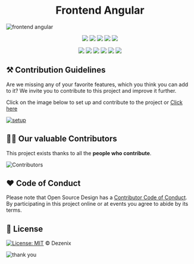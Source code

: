 <h1 align="center">Frontend Angular</h1>

![frontend angular](https://user-images.githubusercontent.com/79747022/138310697-03746b23-b258-4f2b-a516-ecfbc69eef20.png)


<div align="center">

<a href="https://github.com/Dezenix/frontend-angular"><img src="https://badges.frapsoft.com/os/v1/open-source.svg?v=103"></a>
<a href="https://github.com/Dezenix/frontend-angular"><img src="https://img.shields.io/badge/Built%20by-Designers-0059b3"></a>
<a href="https://github.com/Dezenix/frontend-angular"><img src="https://img.shields.io/static/v1.svg?label=Contributions&message=Welcome&color=yellow"></a>
<a href="https://github.com/smaranjitghose/"><img src="https://img.shields.io/badge/Maintained%3F-yes-brightgreen.svg?v=103"></a>
<a href="https://github.com/Dezenix/frontend-angular/blob/master/LICENSE"><img src="https://img.shields.io/badge/license-MIT-blue.svg?v=103"></a>

<a href="https://github.com/Dezenix/frontend-angular/graphs/contributors"><img src="https://img.shields.io/github/contributors/Dezenix/frontend-angular?color=brightgreen"></a>
<a href="https://github.com/Dezenix/frontend-angular/stargazers"><img src="https://img.shields.io/github/stars/Dezenix/frontend-angular?color=0059b3"></a>
<a href="https://github.com/Dezenix/frontend-angular/network/members"><img src="https://img.shields.io/github/forks/Dezenix/frontend-angular?color=yellow"></a>
<a href="https://github.com/Dezenix/frontend-angular/issues?q=is%3Aissue+is%3Aclosed"><img src="https://img.shields.io/github/issues-closed-raw/Dezenix/frontend-angular?color=yellow"></a>
<a href="https://github.com/Dezenix/frontend-angular/pulls"><img src="https://img.shields.io/github/issues-pr/Dezenix/frontend-angular?color=brightgreen"></a>
<a href="https://github.com/Dezenix/frontend-angular/pulls?q=is%3Apr+is%3Aclosed"><img src="https://img.shields.io/github/issues-pr-closed-raw/Dezenix/frontend-angular?color=0059b3"></a>
<!-- <a href="https://github.com/Dezenix/frontend-angular/issues"><img src="https://img.shields.io/github/issues/Dezenix/frontend-angulars?color=0059b3"></a> -->

</div>

## ⚒️ Contribution Guidelines

Are we missing any of your favorite features, which you think you can add to it? We invite you to contribute to this project and improve it further.

Click on the image below to set up and contribute to the project or [Click here](https://github.com/Dezenix/.github/blob/main/CONTRIBUTING.md)

[![setup](https://user-images.githubusercontent.com/79747022/138310187-bb1f2ea3-7007-4203-b590-31b529101e33.png)](https://github.com/Dezenix/.github/blob/main/CONTRIBUTING.md)

## 👨‍💻 Our valuable Contributors

This project exists thanks to all the **people who contribute**.

![Contributors](https://contributors-img.web.app/image?repo=Dezenix/frontend-html-css-js)

## ❤️ Code of Conduct

Please note that Open Source Design has a [Contributor Code of Conduct](https://github.com/Dezenix/.github/blob/main/CODE_OF_CONDUCT.md). By participating in this project online or at events you agree to abide by its terms.

## 📜 License

[![License: MIT](https://img.shields.io/badge/License-MIT-yellow.svg)](./LICENSE) © Dezenix

![thank you](https://user-images.githubusercontent.com/79747022/138310804-0eca7fb8-6888-4f3e-9c7e-6be97a2f4901.png)
